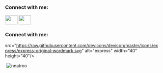 <!-- ![banner](https://user-images.githubusercontent.com/88983923/220450092-6dd926b9-d822-42cc-af2c-03c78fab7386.png) -->
<h3 align="left">Connect with me:</h3>
<p align="left">
<a href="https://www.linkedin.com/in/nugonatroshvili/" target="blank"><img align="center" src="https://cdn.jsdelivr.net/npm/simple-icons@3.0.1/icons/linkedin.svg" alt="" height="30" width="40" /></a>
<a href="https://www.behance.net/nugonatroshvili" target="blank"><img align="center" src="https://cdn.jsdelivr.net/npm/simple-icons@3.13.0/icons/behance.svg" alt="" height="30" width="40" /></a>

<!-- <p align="center">
  <img align="center" style src="https://quotes-github-readme.vercel.app/api?type=horizontal&theme=dark"
</p>
 -->
<h3 align="left">Connect with me:</h3>
<p align="left">
</p>


src="https://raw.githubusercontent.com/devicons/devicon/master/icons/express/express-original-wordmark.svg" alt="express" width="40" height="40"/> </a> </p>

<p>&nbsp;<img align="center" src="https://github-readme-stats.vercel.app/api?username=nnatroo&show_icons=true&locale=en" alt="nnatroo" /></p>
